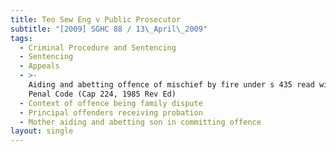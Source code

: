 ```yaml
---
title: Teo Sew Eng v Public Prosecutor
subtitle: "[2009] SGHC 88 / 13\_April\_2009"
tags:
  - Criminal Procedure and Sentencing
  - Sentencing
  - Appeals
  - >-
    Aiding and abetting offence of mischief by fire under s 435 read with s 109
    Penal Code (Cap 224, 1985 Rev Ed)
  - Context of offence being family dispute
  - Principal offenders receiving probation
  - Mother aiding and abetting son in committing offence
layout: single
---
```


